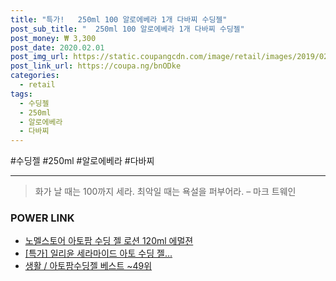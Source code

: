 ```yaml
--- 
title: "특가!   250ml 100 알로에베라 1개 다바찌 수딩젤" 
post_sub_title: "  250ml 100 알로에베라 1개 다바찌 수딩젤" 
post_money: ₩ 3,300 
post_date: 2020.02.01 
post_img_url: https://static.coupangcdn.com/image/retail/images/2019/02/12/20/8/ce312bb9-de0d-49cd-be56-8f366c8a8402.jpg 
post_link_url: https://coupa.ng/bnODke 
categories: 
  - retail 
tags: 
  - 수딩젤 
  - 250ml 
  - 알로에베라 
  - 다바찌 
--- 
```

  #수딩젤 #250ml #알로에베라 #다바찌 
<hr> 

> 화가 날 때는 100까지 세라. 최악일 때는 욕설을 퍼부어라. – 마크 트웨인 


### POWER LINK

* <a href="https://blog.naver.com/an0733/221785187461" target="_blank">노멜스토어 아토팜 수딩 젤 로션 120ml 에멀젼</a>
* <a href="https://blog.naver.com/sakai111/221792702356" target="_blank">[특가] 일리윤 세라마이드 아토 수딩 젤...</a>
* <a href="https://blog.naver.com/santokki14/221785121710" target="_blank">생활 / 아토팜수딩젤 베스트 ~49위</a>
